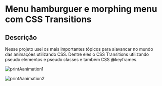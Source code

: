# Menu hamburguer e morphing menu com CSS Transitions

## Descrição

Nesse projeto usei os mais importantes tópicos para alavancar no mundo das animações utilizando CSS. Dentre eles o CSS Transitions utilizando pseudo elementos e pseudo classes e também CSS @keyframes. 

![printAanimation1](https://user-images.githubusercontent.com/72119120/172275478-5bc6a056-8791-4c5f-a4d0-70ae2d26992c.gif)

![printAanimation2](https://user-images.githubusercontent.com/72119120/172276718-11a6c638-ee4d-4d75-a3d8-6caebb68aee5.gif)
